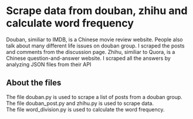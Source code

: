 # Scrape data from douban, zhihu and calculate word frequency
Douban, similiar to IMDB, is a Chinese movie review website. People also talk about many different life issues on douban group. I scraped the posts and comments from the discussion page.
Zhihu, similiar to Quora, is a Chinese question-and-answer website. I scraped all the answers by analyzing JSON files from their API

## About the files
The file douban.py is used to scrape a list of posts from a douban group.\
The file douban_post.py and zhihu.py is used to scrape data.\
The file word_division.py is used to calculate the word frequency.